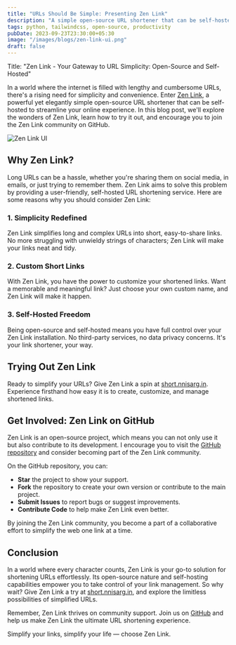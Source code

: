 ```yaml
---
title: "URLs Should Be Simple: Presenting Zen Link"
description: "A simple open-source URL shortener that can be self-hosted."
tags: python, tailwindcss, open-source, productivity
pubDate: 2023-09-23T23:30:00+05:30
image: "/images/blogs/zen-link-ui.png"
draft: false
---
```


Title: "Zen Link - Your Gateway to URL Simplicity: Open-Source and Self-Hosted"

In a world where the internet is filled with lengthy and cumbersome URLs, there's a rising need for simplicity and convenience. Enter [Zen Link](https://short.nnisarg.in), a powerful yet elegantly simple open-source URL shortener that can be self-hosted to streamline your online experience. In this blog post, we'll explore the wonders of Zen Link, learn how to try it out, and encourage you to join the Zen Link community on GitHub.

![Zen Link UI](https://nnisarg.in/images/blogs/zenlink-ui.png)

## Why Zen Link?

Long URLs can be a hassle, whether you're sharing them on social media, in emails, or just trying to remember them. Zen Link aims to solve this problem by providing a user-friendly, self-hosted URL shortening service. Here are some reasons why you should consider Zen Link:

### 1. Simplicity Redefined

Zen Link simplifies long and complex URLs into short, easy-to-share links. No more struggling with unwieldy strings of characters; Zen Link will make your links neat and tidy.

### 2. Custom Short Links

With Zen Link, you have the power to customize your shortened links. Want a memorable and meaningful link? Just choose your own custom name, and Zen Link will make it happen.

### 3. Self-Hosted Freedom

Being open-source and self-hosted means you have full control over your Zen Link installation. No third-party services, no data privacy concerns. It's your link shortener, your way.

## Trying Out Zen Link

Ready to simplify your URLs? Give Zen Link a spin at [short.nnisarg.in](http://short.nnisarg.in). Experience firsthand how easy it is to create, customize, and manage shortened links.

## Get Involved: Zen Link on GitHub

Zen Link is an open-source project, which means you can not only use it but also contribute to its development. I encourage you to visit the [GitHub repository](https://github.com/nnisarggada/zen-link) and consider becoming part of the Zen Link community.

On the GitHub repository, you can:

- **Star** the project to show your support.
- **Fork** the repository to create your own version or contribute to the main project.
- **Submit Issues** to report bugs or suggest improvements.
- **Contribute Code** to help make Zen Link even better.

By joining the Zen Link community, you become a part of a collaborative effort to simplify the web one link at a time.

## Conclusion

In a world where every character counts, Zen Link is your go-to solution for shortening URLs effortlessly. Its open-source nature and self-hosting capabilities empower you to take control of your link management. So why wait? Give Zen Link a try at [short.nnisarg.in](https://short.nnisarg.in), and explore the limitless possibilities of simplified URLs.

Remember, Zen Link thrives on community support. Join us on [GitHub](https://github.com/nnisarggada/zen-link) and help us make Zen Link the ultimate URL shortening experience.

Simplify your links, simplify your life — choose Zen Link.
